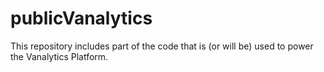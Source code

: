 # publicVanalytics
This repository includes part of the code that is (or will be) used to power the Vanalytics Platform.
